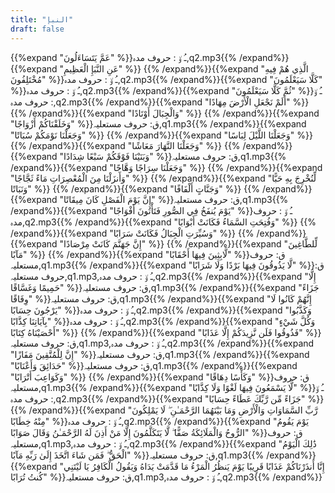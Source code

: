 ```yaml
---
title: "النبإ"
draft: false
---
```

 {{%expand "عَمَّ يَتَسَاءَلُونَ" %}}ـُ و٘ :  حروف مدہ,q2.mp3{{% /expand%}}{{%expand "عَنِ النَّبَإِ الْعَظِيمِ" %}} {{% /expand%}}{{%expand "الَّذِي هُمْ فِيهِ مُخْتَلِفُونَ" %}}ـُ و٘ :  حروف مدہ,q2.mp3{{% /expand%}}{{%expand "كَلَّا سَيَعْلَمُونَ" %}}ـُ و٘ :  حروف مدہ,q2.mp3{{% /expand%}}{{%expand "ثُمَّ كَلَّا سَيَعْلَمُونَ" %}}ـُ و٘ :  حروف مدہ,q2.mp3{{% /expand%}}{{%expand "أَلَمْ نَجْعَلِ الْأَرْضَ مِهَادًا" %}} {{% /expand%}}{{%expand "وَالْجِبَالَ أَوْتَادًا" %}} {{% /expand%}}{{%expand "وَخَلَقْنَاكُمْ أَزْوَاجًا" %}}ق: حروف مستعلیہ,q1.mp3{{% /expand%}}{{%expand "وَجَعَلْنَا نَوْمَكُمْ سُبَاتًا" %}} {{% /expand%}}{{%expand "وَجَعَلْنَا اللَّيْلَ لِبَاسًا" %}} {{% /expand%}}{{%expand "وَجَعَلْنَا النَّهَارَ مَعَاشًا" %}} {{% /expand%}}{{%expand "وَبَنَيْنَا فَوْقَكُمْ سَبْعًا شِدَادًا" %}}ق: حروف مستعلیہ,q1.mp3{{% /expand%}}{{%expand "وَجَعَلْنَا سِرَاجًا وَهَّاجًا" %}} {{% /expand%}}{{%expand "وَأَنزَلْنَا مِنَ الْمُعْصِرَاتِ مَاءً ثَجَّاجًا" %}} {{% /expand%}}{{%expand "لِّنُخْرِجَ بِهِ حَبًّا وَنَبَاتًا" %}} {{% /expand%}}{{%expand "وَجَنَّاتٍ أَلْفَافًا" %}} {{% /expand%}}{{%expand "إِنَّ يَوْمَ الْفَصْلِ كَانَ مِيقَاتًا" %}}ق: حروف مستعلیہ,q1.mp3{{% /expand%}}{{%expand "يَوْمَ يُنفَخُ فِي الصُّورِ فَتَأْتُونَ أَفْوَاجًا" %}}ـُ و٘ :  حروف مدہ,q2.mp3{{% /expand%}}{{%expand "وَفُتِحَتِ السَّمَاءُ فَكَانَتْ أَبْوَابًا" %}} {{% /expand%}}{{%expand "وَسُيِّرَتِ الْجِبَالُ فَكَانَتْ سَرَابًا" %}} {{% /expand%}}{{%expand "إِنَّ جَهَنَّمَ كَانَتْ مِرْصَادًا" %}} {{% /expand%}}{{%expand "لِّلطَّاغِينَ مَآبًا" %}} {{% /expand%}}{{%expand "لَّابِثِينَ فِيهَا أَحْقَابًا" %}}ق: حروف مستعلیہ,q1.mp3{{% /expand%}}{{%expand "لَّا يَذُوقُونَ فِيهَا بَرْدًا وَلَا شَرَابًا" %}}ق: حروف مستعلیہ,q1.mp3,ـُ و٘ :  حروف مدہ,q2.mp3{{% /expand%}}{{%expand "إِلَّا حَمِيمًا وَغَسَّاقًا" %}}ق: حروف مستعلیہ,q1.mp3{{% /expand%}}{{%expand "جَزَاءً وِفَاقًا" %}}ق: حروف مستعلیہ,q1.mp3{{% /expand%}}{{%expand "إِنَّهُمْ كَانُوا لَا يَرْجُونَ حِسَابًا" %}}ـُ و٘ :  حروف مدہ,q2.mp3{{% /expand%}}{{%expand "وَكَذَّبُوا بِآيَاتِنَا كِذَّابًا" %}}ـُ و٘ :  حروف مدہ,q2.mp3{{% /expand%}}{{%expand "وَكُلَّ شَيْءٍ أَحْصَيْنَاهُ كِتَابًا" %}} {{% /expand%}}{{%expand "فَذُوقُوا فَلَن نَّزِيدَكُمْ إِلَّا عَذَابًا" %}}ق: حروف مستعلیہ,q1.mp3,ـُ و٘ :  حروف مدہ,q2.mp3{{% /expand%}}{{%expand "إِنَّ لِلْمُتَّقِينَ مَفَازًا" %}}ق: حروف مستعلیہ,q1.mp3{{% /expand%}}{{%expand "حَدَائِقَ وَأَعْنَابًا" %}}ق: حروف مستعلیہ,q1.mp3{{% /expand%}}{{%expand "وَكَوَاعِبَ أَتْرَابًا" %}} {{% /expand%}}{{%expand "وَكَأْسًا دِهَاقًا" %}}ق: حروف مستعلیہ,q1.mp3{{% /expand%}}{{%expand "لَّا يَسْمَعُونَ فِيهَا لَغْوًا وَلَا كِذَّابًا" %}}ـُ و٘ :  حروف مدہ,q2.mp3{{% /expand%}}{{%expand "جَزَاءً مِّن رَّبِّكَ عَطَاءً حِسَابًا" %}} {{% /expand%}}{{%expand "رَّبِّ السَّمَاوَاتِ وَالْأَرْضِ وَمَا بَيْنَهُمَا الرَّحْمَـٰنِ ۖ لَا يَمْلِكُونَ مِنْهُ خِطَابًا" %}}ـُ و٘ :  حروف مدہ,q2.mp3{{% /expand%}}{{%expand "يَوْمَ يَقُومُ الرُّوحُ وَالْمَلَائِكَةُ صَفًّا ۖ لَّا يَتَكَلَّمُونَ إِلَّا مَنْ أَذِنَ لَهُ الرَّحْمَـٰنُ وَقَالَ صَوَابًا" %}}ق: حروف مستعلیہ,q1.mp3,ـُ و٘ :  حروف مدہ,q2.mp3{{% /expand%}}{{%expand "ذَٰلِكَ الْيَوْمُ الْحَقُّ ۖ فَمَن شَاءَ اتَّخَذَ إِلَىٰ رَبِّهِ مَآبًا" %}}ق: حروف مستعلیہ,q1.mp3{{% /expand%}}{{%expand "إِنَّا أَنذَرْنَاكُمْ عَذَابًا قَرِيبًا يَوْمَ يَنظُرُ الْمَرْءُ مَا قَدَّمَتْ يَدَاهُ وَيَقُولُ الْكَافِرُ يَا لَيْتَنِي كُنتُ تُرَابًا" %}}ق: حروف مستعلیہ,q1.mp3,ـُ و٘ :  حروف مدہ,q2.mp3{{% /expand%}}